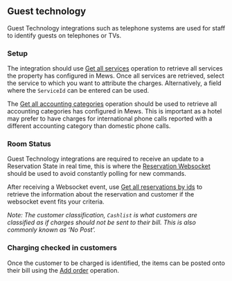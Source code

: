 ## Guest technology

Guest Technology integrations such as telephone systems are used for staff to identify guests on telephones or TVs.

### Setup

The integration should use [Get all services](../operations/services.md#get-all-services) operation to retrieve all services the property has configured in Mews. Once all services are retrieved, select the service to which you want to attribute the charges. Alternatively, a field where the `ServiceId` can be entered can be used.

The [Get all accounting categories](../operations/finance.md#get-all-accounting-categories) operation should be used to retrieve all accounting categories has configured in Mews. This is important as a hotel may prefer to have charges for international phone calls reported with a different accounting category than domestic phone calls.

### Room Status

Guest Technology integrations are required to receive an update to a Reservation State in real time, this is where the [Reservation Websocket](../websockets.md#reservation-event) should be used to avoid constantly polling for new commands.

After receiving a Websocket event, use [Get all reservations by ids](../operations/reservations.md#get-all-reservations-by-ids) to retrieve the information about the reservation and customer if the websocket event fits your criteria.

*Note: The customer classification, `Cashlist` is what customers are classified as if charges should not be sent to their bill. This is also commonly known as ‘No Post’.*

### Charging checked in customers

Once the customer to be charged is identified, the items can be posted onto their bill using the [Add order](../operations/services.md#add-order) operation.
